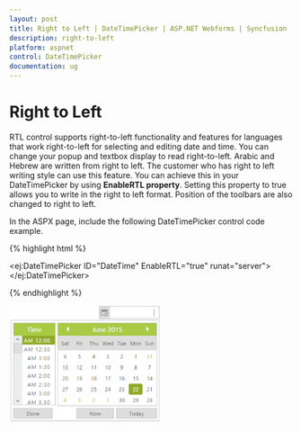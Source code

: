 ```yaml
---
layout: post
title: Right to Left | DateTimePicker | ASP.NET Webforms | Syncfusion
description: right-to-left
platform: aspnet
control: DateTimePicker
documentation: ug
---
```


# Right to Left

RTL control supports right-to-left functionality and features for languages that work right-to-left for selecting and editing date and time. You can change your popup and textbox display to read right-to-left. Arabic and Hebrew are written from right to left. The customer who has right to left writing style can use this feature. You can achieve this in your DateTimePicker by using **EnableRTL property**. Setting this property to true allows you to write in the right to left format. Position of the toolbars are also changed to right to left.

In the ASPX page, include the following DateTimePicker control code example.

{% highlight html %}



<ej:DateTimePicker ID="DateTime" EnableRTL="true" runat="server"> </ej:DateTimePicker>





{% endhighlight %}



![](Right-to-Left_images/Right-to-Left_img1.png) 



